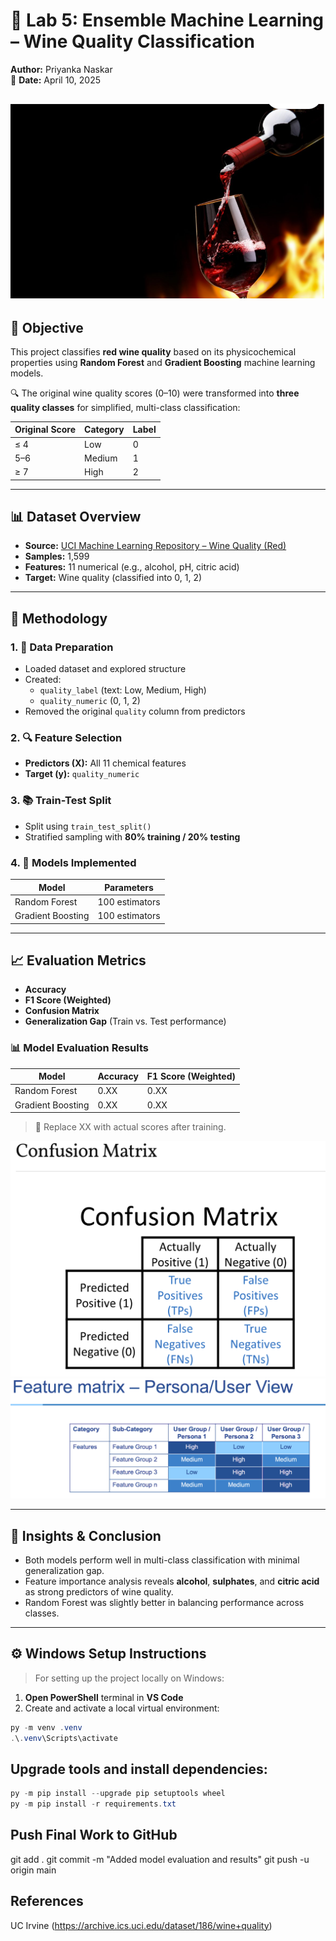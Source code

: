 # 🍷 Lab 5: Ensemble Machine Learning – Wine Quality Classification

**Author:** Priyanka Naskar  
📅 **Date:** April 10, 2025  

![alt text](image.png)
---

## 🎯 Objective

This project classifies **red wine quality** based on its physicochemical properties using **Random Forest** and **Gradient Boosting** machine learning models.

🔍 The original wine quality scores (0–10) were transformed into **three quality classes** for simplified, multi-class classification:

| Original Score | Category | Label |
|----------------|----------|-------|
| ≤ 4            | Low      | 0     |
| 5–6            | Medium   | 1     |
| ≥ 7            | High     | 2     |

---

## 📊 Dataset Overview

- **Source:** [UCI Machine Learning Repository – Wine Quality (Red)](https://archive.ics.uci.edu/ml/datasets/Wine+Quality)  
- **Samples:** 1,599  
- **Features:** 11 numerical (e.g., alcohol, pH, citric acid)  
- **Target:** Wine quality (classified into 0, 1, 2)  

---

## 🔧 Methodology

### 1. 🧹 Data Preparation

- Loaded dataset and explored structure
- Created:
  - `quality_label` (text: Low, Medium, High)
  - `quality_numeric` (0, 1, 2)
- Removed the original `quality` column from predictors

### 2. 🔍 Feature Selection

- **Predictors (X):** All 11 chemical features  
- **Target (y):** `quality_numeric`

### 3. 📚 Train-Test Split

- Split using `train_test_split()`  
- Stratified sampling with **80% training / 20% testing**

### 4. 🤖 Models Implemented

| Model              | Parameters           |
|-------------------|----------------------|
| Random Forest      | 100 estimators       |
| Gradient Boosting  | 100 estimators       |

---

## 📈 Evaluation Metrics

- **Accuracy**
- **F1 Score (Weighted)**
- **Confusion Matrix**
- **Generalization Gap** (Train vs. Test performance)

### 📊 Model Evaluation Results

| Model             | Accuracy | F1 Score (Weighted) |
|------------------|----------|---------------------|
| Random Forest     | 0.XX     | 0.XX                |
| Gradient Boosting | 0.XX     | 0.XX                |

> 📌 Replace XX with actual scores after training.

![alt text](image-1.png) 
![alt text](image-2.png)

---

## 🧠 Insights & Conclusion

- Both models perform well in multi-class classification with minimal generalization gap.
- Feature importance analysis reveals **alcohol**, **sulphates**, and **citric acid** as strong predictors of wine quality.
- Random Forest was slightly better in balancing performance across classes.

---

## ⚙️ Windows Setup Instructions

> For setting up the project locally on Windows:

1. **Open PowerShell** terminal in **VS Code**
2. Create and activate a local virtual environment:

```powershell
py -m venv .venv
.\.venv\Scripts\activate
```

## Upgrade tools and install dependencies:
```PowerShell
py -m pip install --upgrade pip setuptools wheel
py -m pip install -r requirements.txt
```

##  Push Final Work to GitHub

git add .
git commit -m "Added model evaluation and results"
git push -u origin main


## References
UC Irvine (https://archive.ics.uci.edu/dataset/186/wine+quality)

